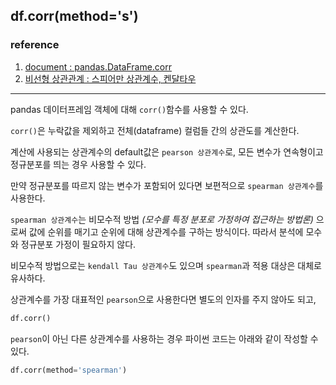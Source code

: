 ## df.corr(method='s')

### reference
1. [document : pandas.DataFrame.corr](https://pandas.pydata.org/docs/reference/api/pandas.DataFrame.corr.html)
2. [비선형 상관관계 : 스피어만 상관계수, 켄달타우](https://ekdud7667.tistory.com/entry/비선형-상관관계-스피어만-상관계수-켄달타우)

---
pandas 데이터프레임 객체에 대해 `corr()`함수를 사용할 수 있다.

`corr()`은 누락값을 제외하고 전체(dataframe) 컬럼들 간의 상관도를 계산한다.

계산에 사용되는 상관계수의 default값은 `pearson 상관계수`로, 모든 변수가 연속형이고 정규분포를 띄는 경우 사용할 수 있다.

만약 정규분포를 따르지 않는 변수가 포함되어 있다면 보편적으로 `spearman 상관계수`를 사용한다.

`spearman 상관계수`는 비모수적 방법 *(모수를 특정 분포로 가정하여 접근하는 방법론)* 으로써 값에 순위를 매기고 순위에 대해 상관계수를 구하는 방식이다. 따라서 분석에 모수와 정규분포 가정이 필요하지 않다.

비모수적 방법으로는 `kendall Tau 상관계수`도 있으며 `spearman`과 적용 대상은 대체로 유사하다.

상관계수를 가장 대표적인 `pearson`으로 사용한다면 별도의 인자를 주지 않아도 되고,
```python
df.corr()
```

`pearson`이 아닌 다른 상관계수를 사용하는 경우 파이썬 코드는 아래와 같이 작성할 수 있다.
```python
df.corr(method='spearman')
```